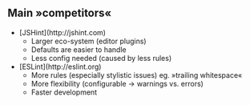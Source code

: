 ## Main »competitors«

* <!-- .element: class="fragment roll-in" data-fragment-index="1" -->[JSHint](http://jshint.com)
    * Larger eco-system (editor plugins)
    * Defaults are easier to handle
    * Less config needed (caused by less rules)
* <!-- .element: class="fragment roll-in" data-fragment-index="2" -->[ESLint](http://eslint.org)
    * More rules (especially stylistic issues) eg. »trailing whitespace«
    * More flexibility (configurable → warnings vs. errors)
    * Faster development
